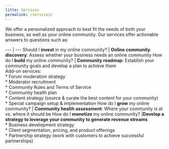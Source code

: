 ```yaml
---
title: Services
permalink: /services/
---
```


We offer a personalized approach to best fit the needs of both your
business, as well as your online community. Our services offer
actionable answers to questions such as:

--- | ---
Should I **invest** in my online community? | **Online community discovery**: Assess whether your business needs an online community
How do I **build** my online community? | **Community roadmap**: Establish your community goals and develop a plan to achieve them<br/>Add-on services:<br/>* Forum moderation strategy<br/>* Moderator recruitment<br/>* Community Rules and Terms of Service<br/>* Community health plan<br/>* Content strategy (source &amp; curate the best content for your community)<br/>* Special campaign setup &amp; implementation
How do I **grow** my online community? | **Community health assessment**: Where your community is at vs. where it should be
How do I **monetize** my online community? |**Develop a strategy to leverage your community to generate revenue streams**<br/>* Business development strategy<br/>* Client segmentation, pricing, and product offerings<br/>* Partnership strategy (work with customers to achieve successful partnerships)
